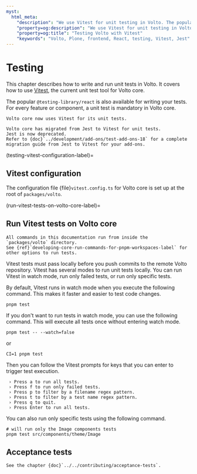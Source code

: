 ```yaml
---
myst:
  html_meta:
    "description": "We use Vitest for unit testing in Volto. The popular @testing-library/react is also available for writing your tests. For every feature or component, a unit test is mandatory in Volto core."
    "property=og:description": "We use Vitest for unit testing in Volto. The popular @testing-library/react is also available for writing your tests. For every feature or component, a unit test is mandatory in Volto core."
    "property=og:title": "Testing Volto with Vitest"
    "keywords": "Volto, Plone, frontend, React, testing, Vitest, Jest"
---
```


# Testing

This chapter describes how to write and run unit tests in Volto.
It covers how to use [Vitest](https://vitest.dev/guide/), the current unit test tool for Volto core.

The popular `@testing-library/react` is also available for writing your tests.
For every feature or component, a unit test is mandatory in Volto core.

```{versionadded} Volto 18.12.0
Volto core now uses Vitest for its unit tests.
```

```{deprecated} Volto 18.12.0
Volto core has migrated from Jest to Vitest for unit tests.
Jest is now deprecated.
Refer to {doc}`../development/add-ons/test-add-ons-18` for a complete migration guide from Jest to Vitest for your add-ons.
```


(testing-vitest-configuration-label)=

## Vitest configuration

The configuration file {file}`vitest.config.ts` for Volto core is set up at the root of `packages/volto`.

(run-vitest-tests-on-volto-core-label)=

## Run Vitest tests on Volto core

```{note}
All commands in this documentation run from inside the `packages/volto` directory.
See {ref}`developing-core-run-commands-for-pnpm-workspaces-label` for other options to run tests.
```

Vitest tests must pass locally before you push commits to the remote Volto repository.
Vitest has several modes to run unit tests locally.
You can run Vitest in watch mode, run only failed tests, or run only specific tests.

By default, Vitest runs in watch mode when you execute the following command.
This makes it faster and easier to test code changes.

```shell
pnpm test
```

If you don't want to run tests in watch mode, you can use the following command.
This will execute all tests once without entering watch mode.

```shell
pnpm test -- --watch=false
```
or 

```shell
CI=1 pnpm test
```


Then you can follow the Vitest prompts for keys that you can enter to trigger test execution.

```console
 › Press a to run all tests.
 › Press f to run only failed tests.
 › Press p to filter by a filename regex pattern.
 › Press t to filter by a test name regex pattern.
 › Press q to quit.
 › Press Enter to run all tests.
```

You can also run only specific tests using the following command.

```shell
# will run only the Image components tests
pnpm test src/components/theme/Image
```






## Acceptance tests

```{seealso}
See the chapter {doc}`../../contributing/acceptance-tests`.
```
